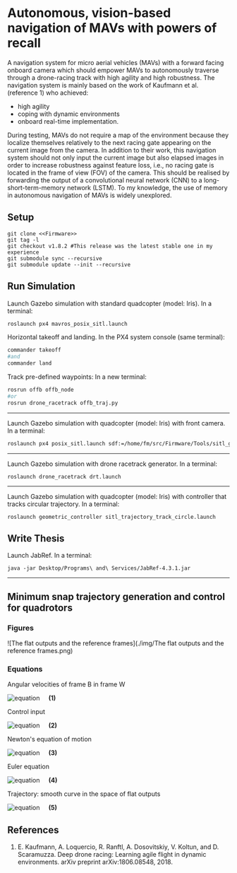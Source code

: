 # Autonomous, vision-based navigation of MAVs with powers of recall
A navigation system for micro aerial vehicles (MAVs) with a forward facing onboard camera which should empower MAVs to autonomously traverse through a drone-racing track with high agility and high robustness. The navigation system is mainly based on the work of Kaufmann et al. (reference 1) who achieved: 
- high agility
- coping with dynamic environments
- onboard real-time implementation.

During testing, MAVs do not require a map of the environment because they localize themselves relatively to the next racing gate appearing on the current image from the camera. In addition to their work, this navigation system should not only input the current image but also elapsed images in order to increase robustness against feature loss, i.e., no racing gate is located in the frame of view (FOV) of the camera. This should be realised by forwarding the output of a convolutional neural network (CNN) to a long-short-term-memory network (LSTM). To my knowledge, the use of memory in autonomous navigation of MAVs is widely unexplored.


## Setup
```git
git clone <<Firmware>>
git tag -l
git checkout v1.8.2 #This release was the latest stable one in my experience
git submodule sync --recursive
git submodule update --init --recursive
```


## Run Simulation
Launch Gazebo simulation with standard quadcopter (model: Iris). In a terminal:
```bash
roslaunch px4 mavros_posix_sitl.launch
```
Horizontal takeoff and landing. In the PX4 system console (same terminal):
```bash
commander takeoff
#and
commander land
```
Track pre-defined waypoints: In a new terminal:
```bash
rosrun offb offb_node
#or
rosrun drone_racetrack offb_traj.py
```
---

Launch Gazebo simulation with quadcopter (model: Iris) with front camera. In a terminal:
```bash
roslaunch px4 posix_sitl.launch sdf:=/home/fm/src/Firmware/Tools/sitl_gazebo/models/iris_fpv_cam/iris_fpv_cam.sdf
```
---

Launch Gazebo simulation with drone racetrack generator. In a terminal:
```
roslaunch drone_racetrack drt.launch
```

---

Launch Gazebo simulation with quadcopter (model: Iris) with controller that tracks circular trajectory. In a terminal:
```
roslaunch geometric_controller sitl_trajectory_track_circle.launch
```



## Write Thesis
Launch JabRef. In a terminal:
```
java -jar Desktop/Programs\ and\ Services/JabRef-4.3.1.jar
```
---


## Minimum snap trajectory generation and control for quadrotors
### Figures
![The flat outputs and the reference frames](./img/The flat outputs and the reference frames.png)


### Equations
<!-- For Latex rendering: https://www.quicklatex.com/ -->
Angular velocities of frame B in frame W

![equation](https://quicklatex.com/cache3/e2/ql_eca73988599f3a2e91fed570c778aee2_l3.png)
&nbsp; &nbsp; **(1)**
<!-- \omega_{BW} = p \vec x_B + q \vec y_B + r \vec z_B -->

Control input

![equation](https://quicklatex.com/cache3/d5/ql_a7d5833b136f53c0f7ca70a9b4f975d5_l3.png)
&nbsp; &nbsp; **(2)**
<!-- \vec u = \begin{bmatrix}k_\text{F} & k_\text{F} & k_\text{F} & k_\text{F} \\0 & k_\text{F} L & 0 & - k_\text{F} L \\ k_\text{F} L & 0 & k_\text{F} L & 0 \\ k_\text{M} & - k_\text{M} & k_\text{M} & -k_\text{M} \\ \end{bmatrix} \begin{bmatrix}\omega_1^2 \\ \omega_2^2 \\ \omega_3^2 \\ \omega_4^2 \\ \end{bmatrix} -->

Newton's equation of motion

![equation](https://quicklatex.com/cache3/62/ql_e608cddf0a2a3b67530a6f00a111c562_l3.png)
&nbsp; &nbsp; **(3)**
<!-- m \ddot{\vec{r}} = -mg \vec z_W + u_1 \vec z_B -->

Euler equation

![equation](https://quicklatex.com/cache3/1e/ql_e0e0ed9dcf5d0d86df4c2b6a21bcf91e_l3.png)
&nbsp; &nbsp; **(4)**
<!-- \dot{\vec \omega}_{BW} = I^{-1} \left[ - \vec \omega_{BW} \times I \vec \omega_{BW} + \begin{bmatrix} u_2\\ u_3\\ u_4 \end{bmatrix} \right] -->

Trajectory: smooth curve in the space of flat outputs

![equation](https://quicklatex.com/cache3/35/ql_452526385cb285d2ef93f42d24340035_l3.png)
&nbsp; &nbsp; **(5)**
<!-- \sigma (t) : [t_0, t_m] \rightarrow \mathbb{R}^3 \times SO(2),\ \sigma = \begin{bmatrix} x,y,z,\psi \end{bmatrix}^T -->




## References
1. E. Kaufmann, A. Loquercio, R. Ranftl, A. Dosovitskiy, V. Koltun, and D. Scaramuzza. Deep drone racing: Learning agile flight in dynamic environments. arXiv preprint arXiv:1806.08548, 2018.
